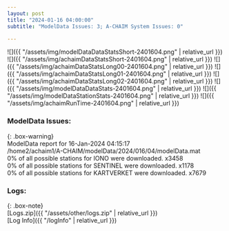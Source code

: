 ```yaml
---
layout: post
title: "2024-01-16 04:00:00"
subtitle: "ModelData Issues: 3; A-CHAIM System Issues: 0"

---
```


![]({{ "/assets/img/modelDataDataStatsShort-2401604.png" | relative_url }})
![]({{ "/assets/img/achaimDataStatsShort-2401604.png" | relative_url }})
![]({{ "/assets/img/achaimDataStatsLong00-2401604.png" | relative_url }})
![]({{ "/assets/img/achaimDataStatsLong01-2401604.png" | relative_url }})
![]({{ "/assets/img/achaimDataStatsLong02-2401604.png" | relative_url }})
![]({{ "/assets/img/modelDataDataStats-2401604.png" | relative_url }})
![]({{ "/assets/img/modelDataStationStats-2401604.png" | relative_url }})
![]({{ "/assets/img/achaimRunTime-2401604.png" | relative_url }})


### ModelData Issues:  
  
{: .box-warning}  
 ModelData report for 16-Jan-2024 04:15:17   
 /home2/achaim1/A-CHAIM/modelData/2024/016/04/modelData.mat   
 0% of all possible stations for IONO were downloaded. x3458   
 0% of all possible stations for SENTINEL were downloaded. x1178   
 0% of all possible stations for KARTVERKET were downloaded. x7679   
  


### Logs:  
  
{: .box-note}  
[Logs.zip]({{ "/assets/other/logs.zip" | relative_url }})  
[Log Info]({{ "/logInfo" | relative_url }})  
